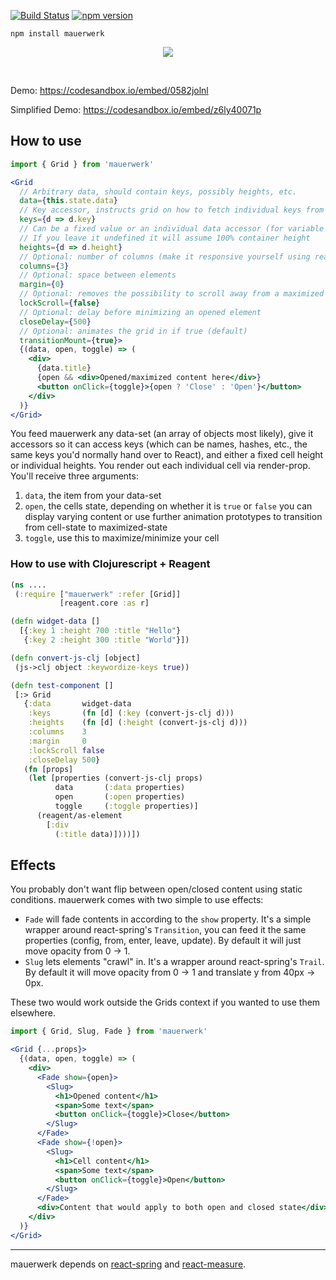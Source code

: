 [![Build Status](https://travis-ci.org/drcmda/mauerwerk.svg?branch=master)](https://travis-ci.org/drcmda/mauerwerk) [![npm version](https://badge.fury.io/js/mauerwerk.svg)](https://badge.fury.io/js/mauerwerk)

    npm install mauerwerk

<p align="middle">
  <img src="assets/grid.gif" />
</p>

&nbsp;
&nbsp;
&nbsp;

Demo: https://codesandbox.io/embed/0582jolnl

Simplified Demo: https://codesandbox.io/embed/z6ly40071p

## How to use

```jsx
import { Grid } from 'mauerwerk'

<Grid
  // Arbitrary data, should contain keys, possibly heights, etc.
  data={this.state.data}
  // Key accessor, instructs grid on how to fetch individual keys from the data set
  keys={d => d.key}
  // Can be a fixed value or an individual data accessor (for variable heights)
  // If you leave it undefined it will assume 100% container height
  heights={d => d.height}
  // Optional: number of columns (make it responsive yourself using react-measure/react-media)
  columns={3}
  // Optional: space between elements
  margin={0}
  // Optional: removes the possibility to scroll away from a maximized element
  lockScroll={false}
  // Optional: delay before minimizing an opened element
  closeDelay={500}
  // Optional: animates the grid in if true (default)
  transitionMount={true}>
  {(data, open, toggle) => (
    <div>
      {data.title}
      {open && <div>Opened/maximized content here</div>}
      <button onClick={toggle}>{open ? 'Close' : 'Open'}</button>
    </div>
  )}
</Grid>
```

You feed mauerwerk any data-set (an array of objects most likely), give it accessors so it can access keys (which can be names, hashes, etc., the same keys you'd normally hand over to React), and either a fixed cell height or individual heights. You render out each individual cell via render-prop. You'll receive three arguments:

1. `data`, the item from your data-set
2. `open`, the cells state, depending on whether it is `true` or `false` you can display varying content or use further animation prototypes to transition from cell-state to maximized-state
3. `toggle`, use this to maximize/minimize your cell

### How to use with Clojurescript + Reagent

```cljs
(ns ....
 (:require ["mauerwerk" :refer [Grid]]
           [reagent.core :as r]

(defn widget-data []
  [{:key 1 :height 700 :title "Hello"}
   {:key 2 :height 300 :title "World"}])

(defn convert-js-clj [object]
 (js->clj object :keywordize-keys true))

(defn test-component []
 [:> Grid
   {:data       widget-data
    :keys       (fn [d] (:key (convert-js-clj d)))
    :heights    (fn [d] (:height (convert-js-clj d)))
    :columns    3
    :margin     0
    :lockScroll false
    :closeDelay 500}
   (fn [props]
    (let [properties (convert-js-clj props)
          data       (:data properties)
          open       (:open properties)
          toggle     (:toggle properties)]
      (reagent/as-element 
        [:div
          (:title data)])))])
```

## Effects

You probably don't want flip between open/closed content using static conditions. mauerwerk comes with two simple to use effects:

- `Fade` will fade contents in according to the `show` property. It's a simple wrapper around react-spring's `Transition`, you can feed it the same properties (config, from, enter, leave, update). By default it will just move opacity from 0 -> 1.
- `Slug` lets elements "crawl" in. It's a wrapper around react-spring's `Trail`. By default it will move opacity from 0 -> 1 and translate y from 40px -> 0px.

These two would work outside the Grids context if you wanted to use them elsewhere.

```jsx
import { Grid, Slug, Fade } from 'mauerwerk'

<Grid {...props}>
  {(data, open, toggle) => (
    <div>
      <Fade show={open}>
        <Slug>
          <h1>Opened content</h1>
          <span>Some text</span>
          <button onClick={toggle}>Close</button>
        </Slug>
      </Fade>
      <Fade show={!open}>
        <Slug>
          <h1>Cell content</h1>
          <span>Some text</span>
          <button onClick={toggle}>Open</button>
        </Slug>
      </Fade>
      <div>Content that would apply to both open and closed state</div>
    </div>
  )}
</Grid>
```

---

mauerwerk depends on [react-spring](https://github.com/drcmda/react-spring) and [react-measure](https://github.com/souporserious/react-measure).
